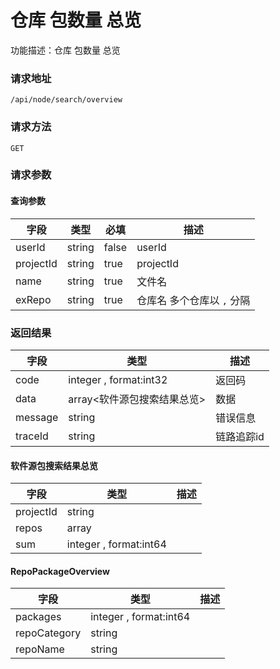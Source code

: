 # 仓库 包数量 总览
功能描述：仓库 包数量 总览

### 请求地址
```
/api/node/search/overview
```

### 请求方法
`GET`
### 请求参数

#### 查询参数

| 字段 | 类型 | 必填 | 描述 |
| -------- | -------- | -------- | -------- |
| userId     | string   | false       | userId |
| projectId     | string   | true       | projectId |
| name     | string   | true       | 文件名 |
| exRepo     | string   | true       | 仓库名 多个仓库以 `,` 分隔 |



### 返回结果
| 字段 | 类型 | 描述 |
| -------- | -------- | -------- |
| code     | integer , format:int32  | 返回码 |
| data     | array<软件源包搜索结果总览>   | 数据 |
| message     | string   | 错误信息 |
| traceId     | string   | 链路追踪id |
#### 软件源包搜索结果总览
| 字段 | 类型 | 描述 |
| -------- | -------- | -------- |
| projectId     | string   |  |
| repos     | array<RepoPackageOverview>   |  |
| sum     | integer , format:int64  |  |
#### RepoPackageOverview
| 字段 | 类型 | 描述 |
| -------- | -------- | -------- |
| packages     | integer , format:int64  |  |
| repoCategory     | string   |  |
| repoName     | string   |  |

